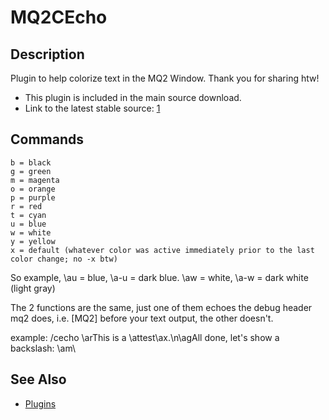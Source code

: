 # MQ2CEcho

## Description

Plugin to help colorize text in the MQ2 Window. Thank you for sharing htw!

* This plugin is included in the main source download.
* Link to the latest stable source: [1](https://macroquest2.com/phpBB3/viewtopic.php?f=47&p=152508#p152508)

## Commands

`b = black`  
`g = green`  
`m = magenta`  
`o = orange`  
`p = purple`  
`r = red`  
`t = cyan`  
`u = blue`  
`w = white`  
`y = yellow`  
`x = default (whatever color was active immediately prior to the last color change; no -x btw)`

So example, \au = blue, \a-u = dark blue. \aw = white, \a-w = dark white \(light gray\)

The 2 functions are the same, just one of them echoes the debug header mq2 does, i.e. \[MQ2\] before your text output, the other doesn't.

example: /cecho \arThis is a \attest\ax.\n\agAll done, let's show a backslash: \am\\

## See Also

* [Plugins](../../documentation/macroquest2-plugins.md)

